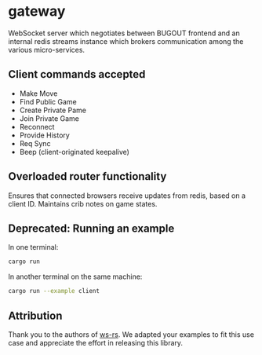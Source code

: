 # gateway

WebSocket server which negotiates between BUGOUT frontend and an internal redis streams instance which brokers communication among the various micro-services.

## Client commands accepted

- Make Move
- Find Public Game
- Create Private Pame
- Join Private Game
- Reconnect
- Provide History
- Req Sync
- Beep (client-originated keepalive)

## Overloaded router functionality

Ensures that connected browsers receive updates from redis, based on a client ID. Maintains crib notes on game states.

## Deprecated: Running an example

In one terminal:

```sh
cargo run
```

In another terminal on the same machine:

```sh
cargo run --example client
```

## Attribution

Thank you to the authors of [ws-rs](https://github.com/housleyjk/ws-rs).  We adapted your examples to fit this use case and appreciate the effort in releasing this library.

